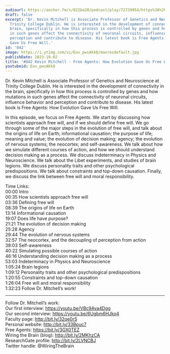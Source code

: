 ```yaml
---
audiourl: https://anchor.fm/s/822ba20/podcast/play/72739954/https%3A%2F%2Fd3ctxlq1ktw2nl.cloudfront.net%2Fstaging%2F2023-5-28%2Fa4d4e8d7-0114-902d-0fde-352ec166a27a.m4a
draft: false
excerpt: 'Dr. Kevin Mitchell is Associate Professor of Genetics and Neuroscience at
  Trinity College Dublin. He is interested in the development of connectivity in the
  brain, specifically in how this process is controlled by genes and how mutations
  in such genes affect the connectivity of neuronal circuits, influence behavior and
  perception and contribute to disease. His latest book is Free Agents: How Evolution
  Gave Us Free Will.'
id: '842'
image: https://i.ytimg.com/vi/Euv_pwsAkkQ/maxresdefault.jpg
publishDate: 2023-10-02
title: '#842 Kevin Mitchell - Free Agents: How Evolution Gave Us Free Will'
youtubeid: Euv_pwsAkkQ
---
```

<div class="timelinks">

Dr. Kevin Mitchell is Associate Professor of Genetics and Neuroscience at Trinity College Dublin. He is interested in the development of connectivity in the brain, specifically in how this process is controlled by genes and how mutations in such genes affect the connectivity of neuronal circuits, influence behavior and perception and contribute to disease. His latest book is Free Agents: How Evolution Gave Us Free Will.

In this episode, we focus on Free Agents. We start by discussing how scientists approach free will, and if we should define free will. We go through some of the major steps in the evolution of free will, and talk about the origins of life on Earth; informational causation; the purpose of life; meaning and value; the evolution of decision making; agency; the evolution of nervous systems; the neocortex; and self-awareness. We talk about how we simulate different courses of action, and how we should understand decision making as a process. We discuss indeterminacy in Physics and Neuroscience. We talk about the Libet experiments, and studies of brain legions. We discuss personality traits and other psychological predispositions. We talk about constraints and top-down causation. Finally, we discuss the link between free will and moral responsibility.

Time Links:  
<time>00:00</time> Intro  
<time>00:35</time> How scientists approach free will  
<time>03:36</time> Defining free will  
<time>08:39</time> The origins of life on Earth  
<time>13:14</time> Informational causation  
<time>19:07</time> Does life have purpose?  
<time>21:21</time> The evolution of decision making  
<time>25:28</time> Agency  
<time>29:44</time> The evolution of nervous systems  
<time>32:57</time> The neocortex, and the decoupling of perception from action  
<time>38:03</time> Self-awareness  
<time>40:22</time> Simulating possible courses of action  
<time>46:16</time> Understanding decision making as a process  
<time>53:03</time> Indeterminacy in Physics and Neuroscience  
<time>1:05:24</time> Brain legions  
<time>1:09:12</time> Personality traits and other psychological predispositions  
<time>1:20:55</time> Constraints and top-down causation  
<time>1:26:04</time> Free will and moral responsibility  
<time>1:32:23</time> Follow Dr. Mitchell’s work!

---

Follow Dr. Mitchell’s work:  
Our first interview: https://youtu.be/VBc9Ava4Dgg  
Our second interview: https://youtu.be/6Ugbm6HJko4  
Faculty page: http://bit.ly/32qe0rS  
Personal website: http://bit.ly/33Bpuc7  
Free Agents: https://bit.ly/3GX0TEZ  
Wiring the Brain (blog): http://bit.ly/2MKhzCA  
ResearchGate profile: http://bit.ly/2LVNCBJ  
Twitter handle: @WiringTheBrain
</div>

